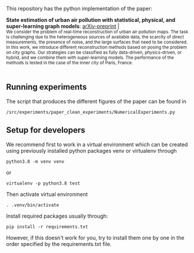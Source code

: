 This repository has the python implementation of the paper:

**State estimation of urban air pollution with statistical, physical, and super-learning graph models**: [arXiv-preprint](https://arxiv.org/abs/2402.02812) |
<br><sub>
We consider the problem of real-time reconstruction of urban air pollution 
maps. The task is challenging due to the heterogeneous sources of available 
data, the scarcity of direct measurements, the presence of noise, and the 
large surfaces that need to be considered. In this work, we introduce 
different reconstruction methods based on posing the problem on city graphs. 
Our strategies can be classified as fully data-driven, physics-driven, or 
hybrid, and we combine them with super-learning models. The performance of 
the methods is tested in the case of the inner city of Paris, France.
</sub> <br><br>

## Running experiments

The script that produces the different figures of the paper can be found in

```
/src/experiments/paper_clean_experiments/NumericalExperiments.py
```

## Setup for developers
We recommend first to work in a virtual environment which can be created using 
previously installed python packages venv or virtualenv through
```
python3.8 -m venv venv
```
or
```
virtualenv -p python3.8 test
```

Then activate virtual environment
```
. .venv/bin/activate
```
Install required packages usually through:
```
pip install -r requirements.txt 
```
However, if this doesn't work for you, try to install them one by one in the order specified by the requirements.txt file.



